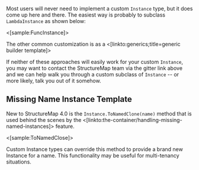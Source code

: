 <!--Title:Custom Instance Types-->

Most users will never need to implement a custom `Instance` type, but it does come up here and there. The easiest way is probably to
subclass `LambdaInstance` as shown below:

<[sample:FuncInstance]>

The other common customization is as a <[linkto:generics;title=generic builder template]>

If neither of these approaches will easily work for your custom `Instance`, you may want to contact the StructureMap team
via the gitter link above and we can help walk you through a custom subclass of `Instance` -- or more likely, talk you out
of it somehow.

## Missing Name Instance Template

New to StructureMap 4.0 is the `Instance.ToNamedClone(name)` method that is used behind the scenes by the <[linkto:the-container/handling-missing-named-instances]> feature. 

<[sample:ToNamedClose]>

Custom Instance types can override this method to provide a brand new Instance for a name. This functionality may be useful for multi-tenancy situations.
